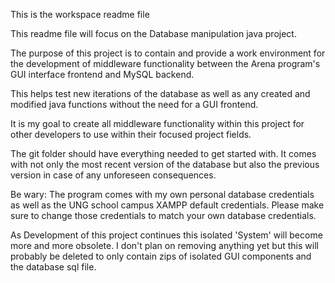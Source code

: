 This is the workspace readme file

This readme file will focus on the Database manipulation java project.

The purpose of this project is to contain and provide a work environment for the development of middleware functionality between the Arena program's GUI interface frontend and MySQL backend.

This helps test new iterations of the database as well as any created and modified java functions without the need for a GUI frontend.

It is my goal to create all middleware functionality within this project for other developers to use within their focused project fields.

The git folder should have everything needed to get started with. It comes with not only the most recent version of the database but also the previous version in case of any unforeseen consequences. 

Be wary: 
  The program comes with my own personal database credentials as well as the UNG school campus XAMPP default credentials.
  Please make sure to change those credentials to match your own database credentials.

As Development of this project continues this isolated 'System' will become more and more obsolete. I don't plan on removing anything yet but this will probably be deleted to only contain zips of isolated GUI components and the database sql file.
